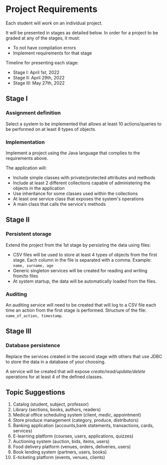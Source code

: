 # Project Requirements

Each student will work on an individual project. </p>
It will be presented in stages as detailed below. In order for a project to be graded at any of the stages, it must:

* To not have compilation errors
* Implement requirements for that stage

Timeline for presenting each stage:

* Stage I: April 1st, 2022
* Stage II: April 29th, 2022
* Stage III: May 27th, 2022

## Stage I

### Assignment definition

Select a system to be implemented that allows at least 10 actions/queries to be performed on at least 8 types of objects.

### Implementation

Implement a project using the Java language that complies to the requirements above.

The application will:

* Include simple classes with private/protected attributes and methods
* Include at least 2 different collections capable of administering the objects in the application
* Use inheritance for some classes used within the collections
* At least one service class that exposes the system's operations
* A main class that calls the service's methods

## Stage II

### Persistent storage

Extend the project from the 1st stage by persisting the data using files:

* CSV files will be used to store at least 4 types of objects from the first stage. Each column in the file is separated with a comma. Example: `name, surname, age`
* Generic singleton services will be created for reading and writing from/to files
* At system startup, the data will be automatically loaded from the files.

### Auditing

An auditing service will need to be created that will log to a CSV file each time an action from the first stage is performed. Structure of the file: `name_of_action, timestamp`.

## Stage III

### Database persistence

Replace the services created in the second stage with others that use JDBC to store the data in a database of your choosing.

A service will be created that will expose *create/read/update/delete* operations for at least 4 of the defined classes.

## Topic Suggestions

1) Catalog (student, subject, professor)
2) Library (sections, books, authors, readers)
3) Medical office scheduling system (client, medic, appointment)
4) Store produce management (category, produce, distributors)
5) Banking application (accounts,bank statements, transactions, cards, services)
6) E-learning platform (courses, users, applications, quizzes)
7) Auctioning system (auction, bids, items, users)
8) Food delivery platform (venues, orders, deliveries, users)
9) Book lending system (partners, users, books)
10) E-ticketing platform (events, venues, clients)